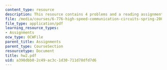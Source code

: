 ```yaml
---
content_type: resource
description: This resource contains 4 problems and a reading assignment.
file: /media/courses/6-776-high-speed-communication-circuits-spring-2005/a398dbb02c49ac3c1d30711d78dfd7d6_hw2.pdf
file_type: application/pdf
learning_resource_types:
- Assignments
ocw_type: OCWFile
parent_title: Assignments
parent_type: CourseSection
resourcetype: Document
title: hw2.pdf
uid: a398dbb0-2c49-ac3c-1d30-711d78dfd7d6
---
```

